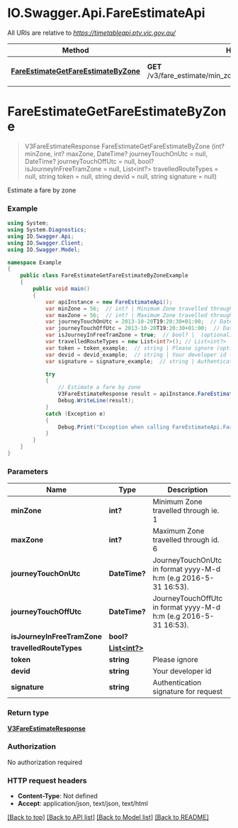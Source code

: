 # IO.Swagger.Api.FareEstimateApi

All URIs are relative to *https://timetableapi.ptv.vic.gov.au/*

Method | HTTP request | Description
------------- | ------------- | -------------
[**FareEstimateGetFareEstimateByZone**](FareEstimateApi.md#fareestimategetfareestimatebyzone) | **GET** /v3/fare_estimate/min_zone/{minZone}/max_zone/{maxZone} | Estimate a fare by zone

<a name="fareestimategetfareestimatebyzone"></a>
# **FareEstimateGetFareEstimateByZone**
> V3FareEstimateResponse FareEstimateGetFareEstimateByZone (int? minZone, int? maxZone, DateTime? journeyTouchOnUtc = null, DateTime? journeyTouchOffUtc = null, bool? isJourneyInFreeTramZone = null, List<int?> travelledRouteTypes = null, string token = null, string devid = null, string signature = null)

Estimate a fare by zone

### Example
```csharp
using System;
using System.Diagnostics;
using IO.Swagger.Api;
using IO.Swagger.Client;
using IO.Swagger.Model;

namespace Example
{
    public class FareEstimateGetFareEstimateByZoneExample
    {
        public void main()
        {
            var apiInstance = new FareEstimateApi();
            var minZone = 56;  // int? | Minimum Zone travelled through ie. 1
            var maxZone = 56;  // int? | Maximum Zone travelled through id. 6
            var journeyTouchOnUtc = 2013-10-20T19:20:30+01:00;  // DateTime? | JourneyTouchOnUtc in format yyyy-M-d h:m (e.g 2016-5-31 16:53). (optional) 
            var journeyTouchOffUtc = 2013-10-20T19:20:30+01:00;  // DateTime? | JourneyTouchOffUtc in format yyyy-M-d h:m (e.g 2016-5-31 16:53). (optional) 
            var isJourneyInFreeTramZone = true;  // bool? |  (optional) 
            var travelledRouteTypes = new List<int?>(); // List<int?> |  (optional) 
            var token = token_example;  // string | Please ignore (optional) 
            var devid = devid_example;  // string | Your developer id (optional) 
            var signature = signature_example;  // string | Authentication signature for request (optional) 

            try
            {
                // Estimate a fare by zone
                V3FareEstimateResponse result = apiInstance.FareEstimateGetFareEstimateByZone(minZone, maxZone, journeyTouchOnUtc, journeyTouchOffUtc, isJourneyInFreeTramZone, travelledRouteTypes, token, devid, signature);
                Debug.WriteLine(result);
            }
            catch (Exception e)
            {
                Debug.Print("Exception when calling FareEstimateApi.FareEstimateGetFareEstimateByZone: " + e.Message );
            }
        }
    }
}
```

### Parameters

Name | Type | Description  | Notes
------------- | ------------- | ------------- | -------------
 **minZone** | **int?**| Minimum Zone travelled through ie. 1 | 
 **maxZone** | **int?**| Maximum Zone travelled through id. 6 | 
 **journeyTouchOnUtc** | **DateTime?**| JourneyTouchOnUtc in format yyyy-M-d h:m (e.g 2016-5-31 16:53). | [optional] 
 **journeyTouchOffUtc** | **DateTime?**| JourneyTouchOffUtc in format yyyy-M-d h:m (e.g 2016-5-31 16:53). | [optional] 
 **isJourneyInFreeTramZone** | **bool?**|  | [optional] 
 **travelledRouteTypes** | [**List&lt;int?&gt;**](int?.md)|  | [optional] 
 **token** | **string**| Please ignore | [optional] 
 **devid** | **string**| Your developer id | [optional] 
 **signature** | **string**| Authentication signature for request | [optional] 

### Return type

[**V3FareEstimateResponse**](V3FareEstimateResponse.md)

### Authorization

No authorization required

### HTTP request headers

 - **Content-Type**: Not defined
 - **Accept**: application/json, text/json, text/html

[[Back to top]](#) [[Back to API list]](../README.md#documentation-for-api-endpoints) [[Back to Model list]](../README.md#documentation-for-models) [[Back to README]](../README.md)
